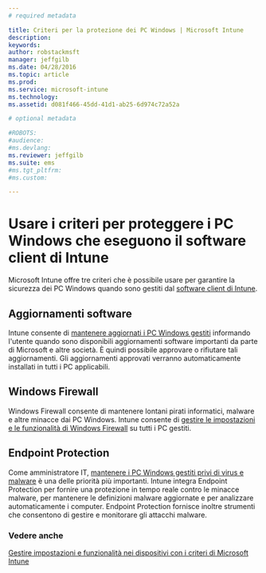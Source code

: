 ```yaml
---
# required metadata

title: Criteri per la protezione dei PC Windows | Microsoft Intune
description:
keywords:
author: robstackmsft
manager: jeffgilb
ms.date: 04/28/2016
ms.topic: article
ms.prod:
ms.service: microsoft-intune
ms.technology:
ms.assetid: d081f466-45dd-41d1-ab25-6d974c72a52a

# optional metadata

#ROBOTS:
#audience:
#ms.devlang:
ms.reviewer: jeffgilb
ms.suite: ems
#ms.tgt_pltfrm:
#ms.custom:

---
```


# Usare i criteri per proteggere i PC Windows che eseguono il software client di Intune

Microsoft Intune offre tre criteri che è possibile usare per garantire la sicurezza dei PC Windows quando sono gestiti dal [software client di Intune](manage-windows-pcs-with-microsoft-intune.md). 


## Aggiornamenti software

Intune consente di [mantenere aggiornati i PC Windows gestiti](keep-windows-pcs-up-to-date-with-software-updates-in-microsoft-intune.md) informando l'utente quando sono disponibili aggiornamenti software importanti da parte di Microsoft e altre società. È quindi possibile approvare o rifiutare tali aggiornamenti. Gli aggiornamenti approvati verranno automaticamente installati in tutti i PC applicabili.

## Windows Firewall

Windows Firewall consente di mantenere lontani pirati informatici, malware e altre minacce dai PC Windows. Intune consente di [gestire le impostazioni e le funzionalità di Windows Firewall](help-protect-windows-pcs-using-windows-firewall-policies-in-microsoft-intune.md) su tutti i PC gestiti.

## Endpoint Protection

Come amministratore IT, [mantenere i PC Windows gestiti privi di virus e malware](help-secure-windows-pcs-with-endpoint-protection-for-microsoft-intune.md) è una delle priorità più importanti. Intune integra Endpoint Protection per fornire una protezione in tempo reale contro le minacce malware, per mantenere le definizioni malware aggiornate e per analizzare automaticamente i computer. Endpoint Protection fornisce inoltre strumenti che consentono di gestire e monitorare gli attacchi malware.



### Vedere anche
[Gestire impostazioni e funzionalità nei dispositivi con i criteri di Microsoft Intune](manage-settings-and-features-on-your-devices-with-microsoft-intune-policies.md)



<!--HONumber=May16_HO1-->



